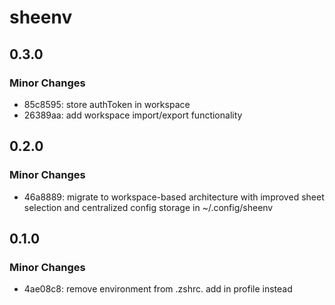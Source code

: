 # sheenv

## 0.3.0

### Minor Changes

- 85c8595: store authToken in workspace
- 26389aa: add workspace import/export functionality

## 0.2.0

### Minor Changes

- 46a8889: migrate to workspace-based architecture with improved sheet selection and centralized config storage in ~/.config/sheenv

## 0.1.0

### Minor Changes

- 4ae08c8: remove environment from .zshrc. add in profile instead
